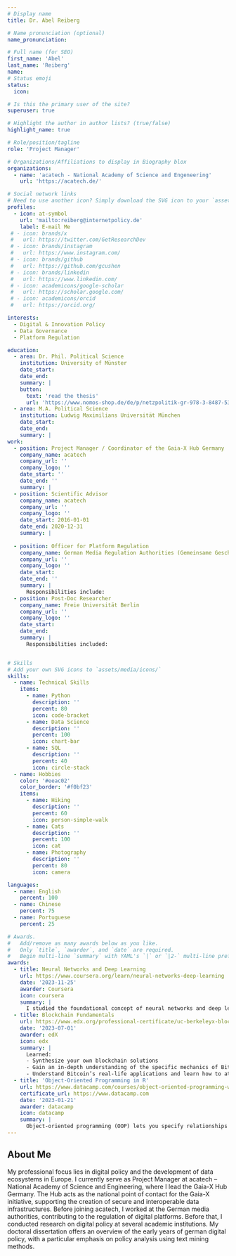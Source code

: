 ```yaml
---
# Display name
title: Dr. Abel Reiberg

# Name pronunciation (optional)
name_pronunciation:

# Full name (for SEO)
first_name: 'Abel'
last_name: 'Reiberg'
name: 
# Status emoji
status:
  icon: 

# Is this the primary user of the site?
superuser: true

# Highlight the author in author lists? (true/false)
highlight_name: true

# Role/position/tagline
role: 'Project Manager'

# Organizations/Affiliations to display in Biography blox
organizations:
  - name: 'acatech - National Academy of Science and Engeneering'
    url: 'https://acatech.de/'

# Social network links
# Need to use another icon? Simply download the SVG icon to your `assets/media/icons/` folder.
profiles:
  - icon: at-symbol
    url: 'mailto:reiberg@internetpolicy.de'
    label: E-mail Me
 # - icon: brands/x
 #   url: https://twitter.com/GetResearchDev
 # - icon: brands/instagram
 #   url: https://www.instagram.com/
 # - icon: brands/github
 #   url: https://github.com/gcushen
 # - icon: brands/linkedin
 #   url: https://www.linkedin.com/
 # - icon: academicons/google-scholar
 #   url: https://scholar.google.com/
 # - icon: academicons/orcid
 #   url: https://orcid.org/

interests:
  - Digital & Innovation Policy
  - Data Governance
  - Platform Regulation

education:
  - area: Dr. Phil. Political Science
    institution: University of Münster
    date_start: 
    date_end: 
    summary: |
    button:
      text: 'read the thesis'
      url: 'https://www.nomos-shop.de/de/p/netzpolitik-gr-978-3-8487-5357-4'
  - area: M.A. Political Science
    institution: Ludwig Maximilians Universität München
    date_start: 
    date_end: 
    summary: |
work:
  - position: Project Manager / Coordinator of the Gaia-X Hub Germany
    company_name: acatech
    company_url: ''
    company_logo: ''
    date_start: ''
    date_end: ''
    summary: |
  - position: Scientific Advisor
    company_name: acatech
    company_url: ''
    company_logo: ''
    date_start: 2016-01-01
    date_end: 2020-12-31
    summary: |
      
  - position: Officer for Platform Regulation
    company_name: German Media Regulation Authorities (Gemeinsame Geschäftsstelle der Medienanstalten)
    company_url: ''
    company_logo: ''
    date_start: 
    date_end: ''
    summary: |
      Responsibilities include:
  - position: Post-Doc Researcher
    company_name: Freie Universität Berlin
    company_url: ''
    company_logo: ''
    date_start: 
    date_end: 
    summary: |
      Responsibilities included:


# Skills
# Add your own SVG icons to `assets/media/icons/`
skills:
  - name: Technical Skills
    items:
      - name: Python
        description: ''
        percent: 80
        icon: code-bracket
      - name: Data Science
        description: ''
        percent: 100
        icon: chart-bar
      - name: SQL
        description: ''
        percent: 40
        icon: circle-stack
  - name: Hobbies
    color: '#eeac02'
    color_border: '#f0bf23'
    items:
      - name: Hiking
        description: ''
        percent: 60
        icon: person-simple-walk
      - name: Cats
        description: ''
        percent: 100
        icon: cat
      - name: Photography
        description: ''
        percent: 80
        icon: camera

languages:
  - name: English
    percent: 100
  - name: Chinese
    percent: 75
  - name: Portuguese
    percent: 25

# Awards.
#   Add/remove as many awards below as you like.
#   Only `title`, `awarder`, and `date` are required.
#   Begin multi-line `summary` with YAML's `|` or `|2-` multi-line prefix and indent 2 spaces below.
awards:
  - title: Neural Networks and Deep Learning
    url: https://www.coursera.org/learn/neural-networks-deep-learning
    date: '2023-11-25'
    awarder: Coursera
    icon: coursera
    summary: |
      I studied the foundational concept of neural networks and deep learning. By the end, I was familiar with the significant technological trends driving the rise of deep learning; build, train, and apply fully connected deep neural networks; implement efficient (vectorized) neural networks; identify key parameters in a neural network’s architecture; and apply deep learning to your own applications.
  - title: Blockchain Fundamentals
    url: https://www.edx.org/professional-certificate/uc-berkeleyx-blockchain-fundamentals
    date: '2023-07-01'
    awarder: edX
    icon: edx
    summary: |
      Learned:
      - Synthesize your own blockchain solutions
      - Gain an in-depth understanding of the specific mechanics of Bitcoin
      - Understand Bitcoin’s real-life applications and learn how to attack and destroy Bitcoin, Ethereum, smart contracts and Dapps, and alternatives to Bitcoin’s Proof-of-Work consensus algorithm
  - title: 'Object-Oriented Programming in R'
    url: https://www.datacamp.com/courses/object-oriented-programming-with-s3-and-r6-in-r
    certificate_url: https://www.datacamp.com
    date: '2023-01-21'
    awarder: datacamp
    icon: datacamp
    summary: |
      Object-oriented programming (OOP) lets you specify relationships between functions and the objects that they can act on, helping you manage complexity in your code. This is an intermediate level course, providing an introduction to OOP, using the S3 and R6 systems. S3 is a great day-to-day R programming tool that simplifies some of the functions that you write. R6 is especially useful for industry-specific analyses, working with web APIs, and building GUIs.
---
```


## About Me

My professional focus lies in digital policy and the development of data ecosystems in Europe. I currently serve as Project Manager at acatech – National Academy of Science and Engineering, where I lead the Gaia-X Hub Germany. The Hub acts as the national point of contact for the Gaia-X initiative, supporting the creation of secure and interoperable data infrastructures. Before joining acatech, I worked at the German media authorities, contributing to the regulation of digital platforms. Before that, I conducted research on digital policy at several academic institutions. My doctoral dissertation offers an overview of the early years of german digital policy, with a particular emphasis on policy analysis using text mining methods.
